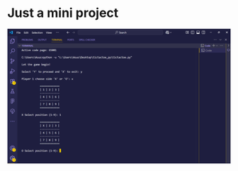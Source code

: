 # Just a mini project

![image alt](https://github.com/supertaaan/tictactoe_py/blob/fbdf0957ab712d3aba88abd2c29c49e96b458959/Screenshot%202025-07-01%20002622.png)
